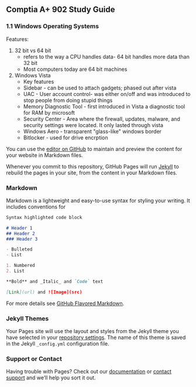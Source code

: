 ## Comptia A+ 902 Study Guide

### 1.1 Windows Operating Systems 

Features: 
 1. 32 bit vs 64 bit 
    - refers to the way a CPU handles data- 64 bit handles more data than 32 bit
    - Most computers today are 64 bit machines
 2. Windows Vista  
     * Key features
      - Sidebar - can be used to attach gadgets; phased out after vista
      - UAC - User account control- was either on/off and was introduced to stop people from doing stupid things
      - Memory Diagnostic Tool - first introduced in Vista a diagnostic tool for RAM by microsoft
      - Security Center - Area where the firewall, updates, malware, and security settings were located. It only lasted through vista
      - Windows Aero - transparent "glass-like" windows border
      - Bitlocker - used for drive encrption 
 
You can use the [editor on GitHub](https://github.com/koalasarelit/902/edit/master/index.md) to maintain and preview the content for your website in Markdown files.

Whenever you commit to this repository, GitHub Pages will run [Jekyll](https://jekyllrb.com/) to rebuild the pages in your site, from the content in your Markdown files.

### Markdown

Markdown is a lightweight and easy-to-use syntax for styling your writing. It includes conventions for

```markdown
Syntax highlighted code block

# Header 1
## Header 2
### Header 3

- Bulleted
- List

1. Numbered
2. List

**Bold** and _Italic_ and `Code` text

[Link](url) and ![Image](src)
```

For more details see [GitHub Flavored Markdown](https://guides.github.com/features/mastering-markdown/).

### Jekyll Themes

Your Pages site will use the layout and styles from the Jekyll theme you have selected in your [repository settings](https://github.com/koalasarelit/902/settings). The name of this theme is saved in the Jekyll `_config.yml` configuration file.

### Support or Contact

Having trouble with Pages? Check out our [documentation](https://help.github.com/categories/github-pages-basics/) or [contact support](https://github.com/contact) and we’ll help you sort it out.
